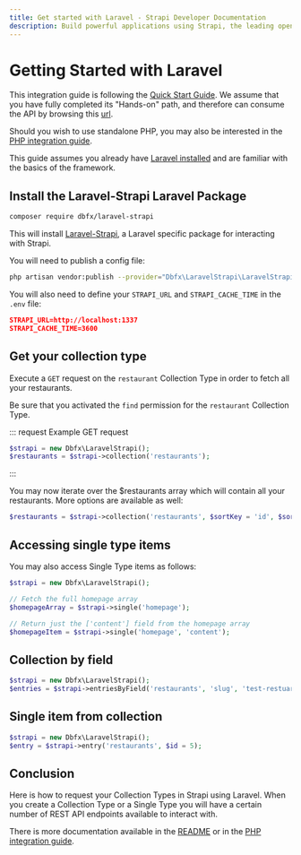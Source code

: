```yaml
---
title: Get started with Laravel - Strapi Developer Documentation
description: Build powerful applications using Strapi, the leading open-source headless cms and Laravel.
---
```


# Getting Started with Laravel

This integration guide is following the [Quick Start Guide](/developer-docs/latest/getting-started/quick-start.md). We assume that you have fully completed its "Hands-on" path, and therefore can consume the API by browsing this [url](http://localhost:1337/restaurants).

Should you wish to use standalone PHP, you may also be interested in the [PHP integration guide](/developer-docs/latest/developer-resources/content-api/integrations/php.md).

This guide assumes you already have [Laravel installed](https://laravel.com/docs/8.x/installation) and are familiar with the basics of the framework.

## Install the Laravel-Strapi Laravel Package

```bash
composer require dbfx/laravel-strapi
```

This will install [Laravel-Strapi](https://github.com/dbfx/laravel-strapi), a Laravel specific package for interacting with Strapi.

You will need to publish a config file:

```bash
php artisan vendor:publish --provider="Dbfx\LaravelStrapi\LaravelStrapiServiceProvider" --tag="strapi-config"
```

You will also need to define your `STRAPI_URL` and `STRAPI_CACHE_TIME` in the `.env` file:

``` json
STRAPI_URL=http://localhost:1337
STRAPI_CACHE_TIME=3600
```

## Get your collection type

Execute a `GET` request on the `restaurant` Collection Type in order to fetch all your restaurants.

Be sure that you activated the `find` permission for the `restaurant` Collection Type.

::: request Example GET request

```php
$strapi = new Dbfx\LaravelStrapi();
$restaurants = $strapi->collection('restaurants');
```
:::

You may now iterate over the $restaurants array which will contain all your restaurants. More options are available as well: 

```php
$restaurants = $strapi->collection('restaurants', $sortKey = 'id', $sortOrder = 'DESC', $limit = 20, $start = 0, $fullUrls = true);
```

## Accessing single type items

You may also access Single Type items as follows:

```php
$strapi = new Dbfx\LaravelStrapi();

// Fetch the full homepage array
$homepageArray = $strapi->single('homepage');

// Return just the ['content'] field from the homepage array
$homepageItem = $strapi->single('homepage', 'content');
```

## Collection by field

```php
$strapi = new Dbfx\LaravelStrapi();
$entries = $strapi->entriesByField('restaurants', 'slug', 'test-restuarant-name');
```

## Single item from collection

```php
$strapi = new Dbfx\LaravelStrapi();
$entry = $strapi->entry('restaurants', $id = 5);
```


## Conclusion

Here is how to request your Collection Types in Strapi using Laravel. When you create a Collection Type or a Single Type you will have a certain number of REST API endpoints available to interact with.

There is more documentation available in the [README](https://github.com/dbfx/laravel-strapi) or in the [PHP integration guide](/developer-docs/latest/developer-resources/content-api/integrations/php.html).

